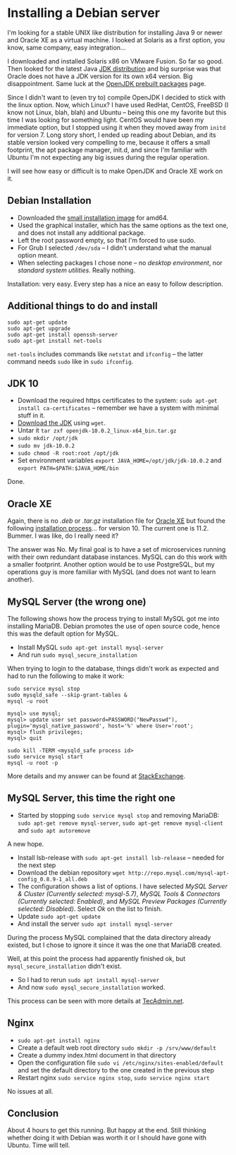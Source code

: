 # Installing a Debian server

I'm looking for a stable UNIX like distribution for installing Java 9 or newer and Oracle XE as a virtual machine. I looked at Solaris as a first option, you know, same company, easy integration...

I downloaded and installed Solaris x86 on VMware Fusion. So far so good. Then looked for the latest Java [JDK distribution](http://www.oracle.com/technetwork/java/javase/downloads/jdk10-downloads-4416644.html) and big surprise was that Oracle does not have a JDK version for its own x64 version. Big disappointment. Same luck at the [OpenJDK prebuilt packages](http://openjdk.java.net/install/index.html) page.

Since I didn't want to (even try to) compile OpenJDK I decided to stick with the linux option. Now, which Linux? I have used RedHat, CentOS, FreeBSD (I know not Linux, blah, blah) and Ubuntu – being this one my favorite but this time I was looking for something light. CentOS would have been my immediate option, but I stopped using it when they moved away from `initd` for version 7. Long story short, I ended up reading about Debian, and its stable version looked very compelling to me, because it offers a small footprint, the apt package manager, init.d, and since I'm familiar with Ubuntu I'm not expecting any big issues during the regular operation.

I will see how easy or difficult is to make OpenJDK and Oracle XE work on it.

## Debian Installation

* Downloaded the [small installation image](https://www.debian.org/distrib/netinst) for amd64.
* Used the graphical installer, which has the same options as the text one, and does not install any additional package.
* Left the root password empty, so that I'm forced to use sudo.
* For Grub I selected `/dev/sda` – I didn't understand what the manual option meant.
* When selecting packages I chose none – no *desktop environment*, nor *standard system utilities*. Really nothing.

Installation: very easy. Every step has a nice an easy to follow description.

## Additional things to do and install

    sudo apt-get update
    sudo apt-get upgrade
    sudo apt-get install openssh-server
    sudo apt-get install net-tools

`net-tools` includes commands like `netstat` and `ifconfig` – the latter command needs `sudo` like in `sudo ifconfig`.

## JDK 10

* Download the required https certificates to the system: `sudo apt-get install ca-certificates` – remember we have a system with minimal stuff in it.
* [Download the JDK](http://jdk.java.net/10/) using `wget`.
* Untar it `tar zxf openjdk-10.0.2_linux-x64_bin.tar.gz`
* `sudo mkdir /opt/jdk`
* `sudo mv jdk-10.0.2`
* `sudo chmod -R root:root /opt/jdk`
* Set environment variables `export JAVA_HOME=/opt/jdk/jdk-10.0.2` and `export PATH=$PATH:$JAVA_HOME/bin`

Done.

## Oracle XE

Again, there is no *.deb* or *.tar.gz* installation file for [Oracle XE](http://www.oracle.com/technetwork/database/database-technologies/express-edition/downloads/index.html) but found the following [installation process](https://www.davidpashley.com/articles/oracle-install/)... for version 10. The current one is 11.2. Bummer. I was like, do I really need it?

The answer was No. My final goal is to have a set of microservices running with their own redundant database instances. MySQL can do this work with a smaller footprint. Another option would be to use PostgreSQL, but my operations guy is more familiar with MySQL (and does not want to learn another).


## MySQL Server (the wrong one)

The following shows how the process trying to install MySQL got me into installing MariaDB. Debian promotes the use of open source code, hence this was the default option for MySQL.

* Install MySQL `sudo apt-get install mysql-server`
* And run `sudo mysql_secure_installation`

When trying to login to the database, things didn't work as expected and had to run the following to make it work:

```
sudo service mysql stop
sudo mysqld_safe --skip-grant-tables &
mysql -u root

mysql> use mysql;
mysql> update user set password=PASSWORD("NewPasswd"), plugin='mysql_native_password', host='%' where User='root';
mysql> flush privileges;
mysql> quit

sudo kill -TERM <mysqld_safe process id>
sudo service mysql start
mysql -u root -p
```

More details and my answer can be found at [StackExchange](https://unix.stackexchange.com/questions/327120/after-fresh-install-of-mysql-server-cant-log-in-with-mysql-root-u/463429#463429).

## MySQL Server, this time the right one

* Started by stopping `sudo service mysql stop` and removing MariaDB: `sudo apt-get remove mysql-server`, `sudo apt-get remove mysql-client` and `sudo apt autoremove`

A new hope.

* Install lsb-release with `sudo apt-get install lsb-release` – needed for the next step
* Download the debian repository `wget http://repo.mysql.com/mysql-apt-config_0.8.9-1_all.deb`
* The configuration shows a list of options. I have selected *MySQL Server & Cluster (Currently selected: mysql-5.7)*, *MySQL Tools & Connectors (Currently selected: Enabled)*, and *MySQL Preview Packages (Currently selected: Disabled)*. Select *Ok* on the list to finish.
* Update `sudo apt-get update`
* And install the server `sudo apt install mysql-server`

During the process MySQL complained that the data directory already existed, but I chose to ignore it since it was the one that MariaDB created.

Well, at this point the process had apparently finished ok, but `mysql_secure_installation` didn't exist.

* So I had to rerun `sudo apt install mysql-server`
* And now `sudo mysql_secure_installation` worked.

This process can be seen with more details at [TecAdmin.net](https://tecadmin.net/install-mysql-server-on-debian9-stretch/).

## Nginx

* `sudo apt-get install nginx`
* Create a default web root directory `sudo mkdir -p /srv/www/default`
* Create a dummy index.html document in that directory
* Open the configuration file `sudo vi /etc/nginx/sites-enabled/default` and set the default directory to the one created in the previous step
* Restart nginx `sudo service nginx stop`, `sudo service nginx start`

No issues at all.

## Conclusion

About 4 hours to get this running. But happy at the end. Still thinking whether doing it with Debian was worth it or I should have gone with Ubuntu. Time will tell.

